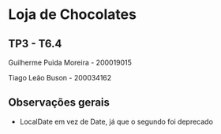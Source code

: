 # Loja de Chocolates

## TP3 - T6.4

Guilherme Puida Moreira - 200019015

Tiago Leão Buson - 200034162


## Observações gerais

* LocalDate em vez de Date, já que o segundo foi deprecado
